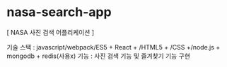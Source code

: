 # nasa-search-app 
[ NASA 사진 검색 어플리케이션 ] 

기술 스택 : javascript/webpack/ES5 + React + /HTML5 + /CSS +/node.js + mongodb + redis(사용x)
기능 : 사진 검색 기능 및 즐겨찾기 기능 구현
